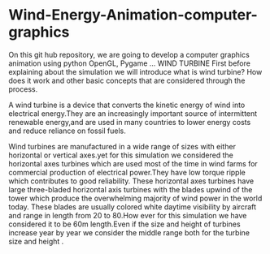 # Wind-Energy-Animation-computer-graphics
On this git hub repository, we are going to develop a computer graphics animation using python OpenGL, Pygame ...
WIND TURBINE
First before explaining about the simulation we will introduce what is wind turbine? How does it work and other basic concepts that are considered through the process.

A wind turbine is a device that converts the kinetic energy of wind into electrical energy.They are an increasingly important source of intermittent renewable energy,and are used in many countries to lower energy costs and reduce reliance on fossil fuels.

Wind turbines are manufactured in a wide range of sizes with either horizontal or vertical axes.yet for this simulation we considered the horizontal axes turbines which are used most of the time in wind farms for commercial production of electrical power.They have low torque ripple which contributes to good reliability.
These horizontal axes turbines have large three-bladed horizontal axis turbines with the blades upwind of the tower  which produce the overwhelming majority of wind power in the world today. These blades are usually colored white daytime visibility by aircraft and range in length from 20 to 80.How ever for this simulation we have considered it to be 60m length.Even if the size and height of turbines increase year by year we consider the middle range both for the turbine size and  height .

